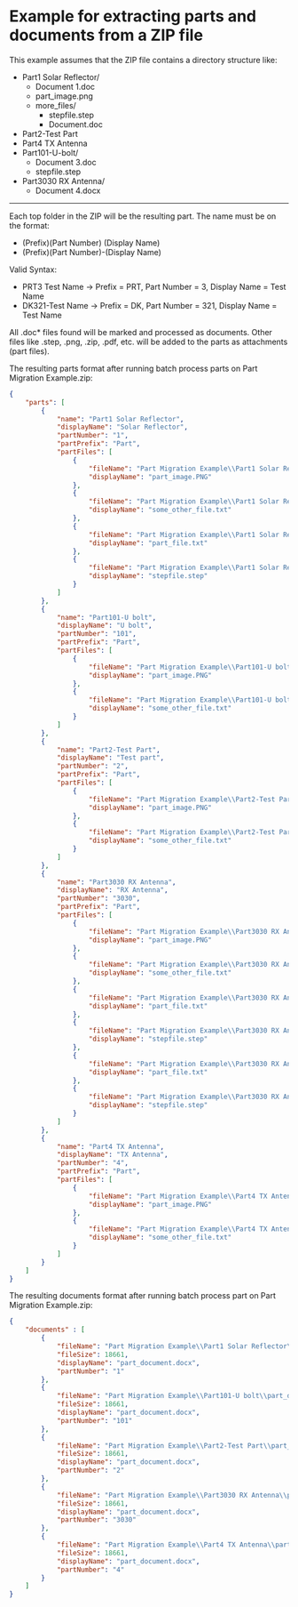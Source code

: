 # Example for extracting parts and documents from a ZIP file
This example assumes that the ZIP file contains a directory structure like:
- Part1 Solar Reflector/
  - Document 1.doc
  - part_image.png
  - more_files/
    - stepfile.step
    - Document.doc
- Part2-Test Part
- Part4 TX Antenna
- Part101-U-bolt/
  - Document 3.doc
  - stepfile.step
- Part3030 RX Antenna/
  - Document 4.docx

---

Each top folder in the ZIP will be the resulting part. The name must be on the format:
- (Prefix)(Part Number) (Display Name)
- (Prefix)(Part Number)-(Display Name)

Valid Syntax:
- PRT3 Test Name -> Prefix = PRT, Part Number = 3, Display Name = Test Name
- DK321-Test Name -> Prefix = DK, Part Number = 321, Display Name = Test Name

All .doc* files found will be marked and processed as documents. Other files like .step, .png, .zip, .pdf, etc. will be added to the parts as attachments (part files).

The resulting parts format after running batch process parts on Part Migration Example.zip:

```JSON
{
    "parts": [
        {
            "name": "Part1 Solar Reflector",
            "displayName": "Solar Reflector",
            "partNumber": "1",
            "partPrefix": "Part",
            "partFiles": [
                {
                    "fileName": "Part Migration Example\\Part1 Solar Reflector\\part_image.PNG",
                    "displayName": "part_image.PNG"
                },
                {
                    "fileName": "Part Migration Example\\Part1 Solar Reflector\\some_other_file.txt",
                    "displayName": "some_other_file.txt"
                },
                {
                    "fileName": "Part Migration Example\\Part1 Solar Reflector\\Some part files\\part_file.txt",
                    "displayName": "part_file.txt"
                },
                {
                    "fileName": "Part Migration Example\\Part1 Solar Reflector\\Some part files\\stepfile.step",
                    "displayName": "stepfile.step"
                }
            ]
        },
        {
            "name": "Part101-U bolt",
            "displayName": "U bolt",
            "partNumber": "101",
            "partPrefix": "Part",
            "partFiles": [
                {
                    "fileName": "Part Migration Example\\Part101-U bolt\\part_image.PNG",
                    "displayName": "part_image.PNG"
                },
                {
                    "fileName": "Part Migration Example\\Part101-U bolt\\some_other_file.txt",
                    "displayName": "some_other_file.txt"
                }
            ]
        },
        {
            "name": "Part2-Test Part",
            "displayName": "Test part",
            "partNumber": "2",
            "partPrefix": "Part",
            "partFiles": [
                {
                    "fileName": "Part Migration Example\\Part2-Test Part\\part_image.PNG",
                    "displayName": "part_image.PNG"
                },
                {
                    "fileName": "Part Migration Example\\Part2-Test Part\\some_other_file.txt",
                    "displayName": "some_other_file.txt"
                }
            ]
        },
        {
            "name": "Part3030 RX Antenna",
            "displayName": "RX Antenna",
            "partNumber": "3030",
            "partPrefix": "Part",
            "partFiles": [
                {
                    "fileName": "Part Migration Example\\Part3030 RX Antenna\\part_image.PNG",
                    "displayName": "part_image.PNG"
                },
                {
                    "fileName": "Part Migration Example\\Part3030 RX Antenna\\some_other_file.txt",
                    "displayName": "some_other_file.txt"
                },
                {
                    "fileName": "Part Migration Example\\Part3030 RX Antenna\\Some part files\\part_file.txt",
                    "displayName": "part_file.txt"
                },
                {
                    "fileName": "Part Migration Example\\Part3030 RX Antenna\\Some part files\\stepfile.step",
                    "displayName": "stepfile.step"
                },
                {
                    "fileName": "Part Migration Example\\Part3030 RX Antenna\\Some part files\\More files\\part_file.txt",
                    "displayName": "part_file.txt"
                },
                {
                    "fileName": "Part Migration Example\\Part3030 RX Antenna\\Some part files\\More files\\stepfile.step",
                    "displayName": "stepfile.step"
                }
            ]
        },
        {
            "name": "Part4 TX Antenna",
            "displayName": "TX Antenna",
            "partNumber": "4",
            "partPrefix": "Part",
            "partFiles": [
                {
                    "fileName": "Part Migration Example\\Part4 TX Antenna\\part_image.PNG",
                    "displayName": "part_image.PNG"
                },
                {
                    "fileName": "Part Migration Example\\Part4 TX Antenna\\some_other_file.txt",
                    "displayName": "some_other_file.txt"
                }
            ]
        }
    ]
}
```

The resulting documents format after running batch process part on Part Migration Example.zip:
```JSON
{
    "documents" : [
        {
            "fileName": "Part Migration Example\\Part1 Solar Reflector\\part_document.docx",
            "fileSize": 18661,
            "displayName": "part_document.docx",
            "partNumber": "1"
        },
        {
            "fileName": "Part Migration Example\\Part101-U bolt\\part_document.docx",
            "fileSize": 18661,
            "displayName": "part_document.docx",
            "partNumber": "101"
        },
        {
            "fileName": "Part Migration Example\\Part2-Test Part\\part_document.docx",
            "fileSize": 18661,
            "displayName": "part_document.docx",
            "partNumber": "2"
        },
        {
            "fileName": "Part Migration Example\\Part3030 RX Antenna\\part_document.docx",
            "fileSize": 18661,
            "displayName": "part_document.docx",
            "partNumber": "3030"
        },
        {
            "fileName": "Part Migration Example\\Part4 TX Antenna\\part_document.docx",
            "fileSize": 18661,
            "displayName": "part_document.docx",
            "partNumber": "4"
        }
    ]
}
```